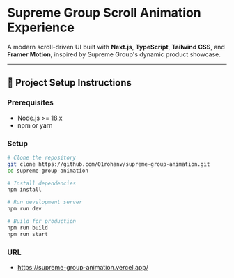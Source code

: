 # Supreme Group Scroll Animation Experience

A modern scroll-driven UI built with **Next.js**, **TypeScript**, **Tailwind CSS**, and **Framer Motion**, inspired by Supreme Group's dynamic product showcase.

---

## 🚀 Project Setup Instructions

### Prerequisites

- Node.js >= 18.x
- npm or yarn

### Setup

```bash
# Clone the repository
git clone https://github.com/01rohanv/supreme-group-animation.git
cd supreme-group-animation

# Install dependencies
npm install

# Run development server
npm run dev

# Build for production
npm run build
npm run start
```

### URL

- https://supreme-group-animation.vercel.app/
